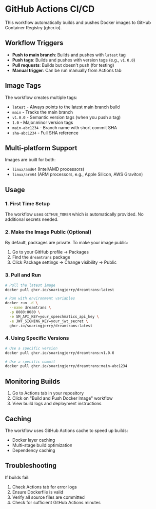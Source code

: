 # GitHub Actions CI/CD

This workflow automatically builds and pushes Docker images to GitHub Container Registry (ghcr.io).

## Workflow Triggers

- **Push to main branch**: Builds and pushes with `latest` tag
- **Push tags**: Builds and pushes with version tags (e.g., `v1.0.0`)
- **Pull requests**: Builds but doesn't push (for testing)
- **Manual trigger**: Can be run manually from Actions tab

## Image Tags

The workflow creates multiple tags:
- `latest` - Always points to the latest main branch build
- `main` - Tracks the main branch
- `v1.0.0` - Semantic version tags (when you push a tag)
- `1.0` - Major.minor version tags
- `main-abc1234` - Branch name with short commit SHA
- `sha-abc1234` - Full SHA reference

## Multi-platform Support

Images are built for both:
- `linux/amd64` (Intel/AMD processors)
- `linux/arm64` (ARM processors, e.g., Apple Silicon, AWS Graviton)

## Usage

### 1. First Time Setup

The workflow uses `GITHUB_TOKEN` which is automatically provided. No additional secrets needed.

### 2. Make the Image Public (Optional)

By default, packages are private. To make your image public:
1. Go to your GitHub profile → Packages
2. Find the `dreamtrans` package
3. Click Package settings → Change visibility → Public

### 3. Pull and Run

```bash
# Pull the latest image
docker pull ghcr.io/soaringjerry/dreamtrans:latest

# Run with environment variables
docker run -d \
  --name dreamtrans \
  -p 8080:8080 \
  -e SM_API_KEY=your_speechmatics_api_key \
  -e JWT_SIGNING_KEY=your_jwt_secret \
  ghcr.io/soaringjerry/dreamtrans:latest
```

### 4. Using Specific Versions

```bash
# Use a specific version
docker pull ghcr.io/soaringjerry/dreamtrans:v1.0.0

# Use a specific commit
docker pull ghcr.io/soaringjerry/dreamtrans:main-abc1234
```

## Monitoring Builds

1. Go to Actions tab in your repository
2. Click on "Build and Push Docker Image" workflow
3. View build logs and deployment instructions

## Caching

The workflow uses GitHub Actions cache to speed up builds:
- Docker layer caching
- Multi-stage build optimization
- Dependency caching

## Troubleshooting

If builds fail:
1. Check Actions tab for error logs
2. Ensure Dockerfile is valid
3. Verify all source files are committed
4. Check for sufficient GitHub Actions minutes